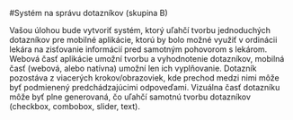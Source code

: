 #Systém na správu dotazníkov (skupina B)

Vašou úlohou bude vytvoriť systém, ktorý uľahčí tvorbu jednoduchých dotazníkov pre mobilné aplikácie, ktorú by bolo možné využiť v ordinácii lekára na zisťovanie informácií pred samotným pohovorom s lekárom. Webová časť aplikácie umožní tvorbu a vyhodnotenie dotazníkov, mobilná časť (webová, alebo natívna) umožní len ich vyplňovanie. Dotazník pozostáva z viacerých krokov/obrazoviek, kde prechod medzi nimi môže byť podmienený predchádzajúcimi odpoveďami. Vizuálna časť dotazníku môže byť plne generovaná, čo uľahčí samotnú tvorbu dotazníkov (checkbox, combobox, slider, text).
